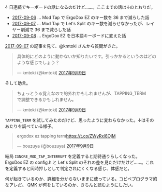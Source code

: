 4 日連続でキーボードの話になるのだけど……。ここまでの話は↓のとおりだ。

- [2017-09-06][] ... Mod Tap で ErgoDox EZ のキー数を 36 まで減らした話
- [2017-09-07][] ... Mod Tap で Let's Split のキー数を減らせなかったが、レイヤー削減で 36 まで減らした話
- [2017-09-08][] ... ErgoDox EZ を日本語キーボードに変えた話

[2017-09-07][] の記事を見て、@kmtoki さんから質問がきた。

<blockquote class="twitter-tweet" data-lang="ja"><p lang="ja" dir="ltr">具体的にどのように動かないか知りたいです。引っかかるというのはどのような感じでしょう？</p>&mdash; kmtoki (@kmtoki) <a href="https://twitter.com/kmtoki/status/906454764384161792">2017年9月9日</a></blockquote>
<script async src="//platform.twitter.com/widgets.js" charset="utf-8"></script>

そして助言。

<blockquote class="twitter-tweet" data-lang="ja"><p lang="ja" dir="ltr">ちょっとうる覚えなので的外れかもしれませんが、TAPPING_TERM<br>で調整できるかもしれません。</p>&mdash; kmtoki (@kmtoki) <a href="https://twitter.com/kmtoki/status/906459983209840642">2017年9月9日</a></blockquote>
<script async src="//platform.twitter.com/widgets.js" charset="utf-8"></script>

`TAPPING_TERM` を試してみたのだけど、思ったように変わらなかった。↓はそのあたりを調べている様子。

<blockquote class="twitter-tweet" data-lang="ja"><p lang="en" dir="ltr">ergodox ez tapping term<a href="https://t.co/ZWyRxl6OjM">https://t.co/ZWyRxl6OjM</a></p>&mdash; bouzuya (@bouzuya) <a href="https://twitter.com/bouzuya/status/906460899996663808">2017年9月9日</a></blockquote>
<script async src="//platform.twitter.com/widgets.js" charset="utf-8"></script>

結局 `IGNORE_MOD_TAP_INTERRUPT` を定義すると期待通りらしくなった。 ErgoDox EZ の config.h と Let's Split のそれの差を見ただけだけど……。これを定義すると同時押しとして判定されにくくなる感じ、体感だと。

何が起きているのか、詳細を分からないままに使っている。コピペプログラマ的なアレだ。 QMK が何をしているのか、きちんと読むようにしたい。

[2017-09-06]: https://blog.bouzuya.net/2017/09/06/
[2017-09-07]: https://blog.bouzuya.net/2017/09/07/
[2017-09-08]: https://blog.bouzuya.net/2017/09/08/
